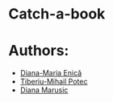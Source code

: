 # Catch-a-book


# Authors:
- [Diana-Maria Enică](https://github.com/DianaEnica)
- [Tiberiu-Mihail Potec](https://github.com/TheWCKD)
- [Diana Marusic](https://github.com/mdiannna)
